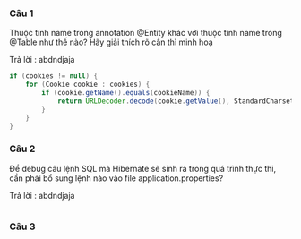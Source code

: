 ### Câu 1

Thuộc tính name trong annotation @Entity khác với thuộc tính name trong @Table như thế nào? Hãy giải thích rõ cần thì minh hoạ

Trả lời : abdndjaja

```java
if (cookies != null) {
    for (Cookie cookie : cookies) {
        if (cookie.getName().equals(cookieName)) {
            return URLDecoder.decode(cookie.getValue(), StandardCharsets.UTF_8);
        }
    }
}
```

### Câu 2
Để debug câu lệnh SQL mà Hibernate sẽ sinh ra trong quá trình thực thi, cần phải bổ sung lệnh nào vào file application.properties?

Trả lời : abdndjaja

```java

```

### Câu 3

    
